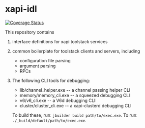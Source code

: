 # xapi-idl

[![Coverage Status](https://coveralls.io/repos/github/xapi-project/xcp-idl/badge.svg)](https://coveralls.io/github/xapi-project/xcp-idl)

This repository contains

  1. interface definitions for xapi toolstack services
  2. common boilerplate for toolstack clients and servers, including
     * configuration file parsing
     * argument parsing
     * RPCs
  3. The following CLI tools for debugging:
     * lib/channel_helper.exe -- a channel passing helper CLI
     * memory/memory_cli.exe -- a squeezed debugging CLI
     * v6/v6_cli.exe -- a V6d debugging CLI
     * cluster/cluster_cli.exe -- a xapi-clusterd debugging CLI

      To build these, run: `jbuilder build path/to/exec.exe`.
      To run: `./_build/default/path/to/exec.exe`.
